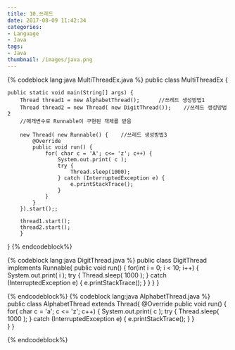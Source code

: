 ```yaml
---
title: 10.쓰레드
date: 2017-08-09 11:42:34
categories:
- Language
- Java
tags:
- Java
thumbnail: /images/java.png
---
```

{% codeblock lang:java MultiThreadEx.java %}
public class MultiThreadEx {

	public static void main(String[] args) {
		Thread thread1 = new AlphabetThread();		//쓰레드 생성방법1
		Thread thread2 = new Thread( new DigitThread());	//쓰레드 생성방법2
		//매개변수로 Runnable이 구현된 객체를 받음

		new Thread( new Runnable() {	//쓰레드 생성방법3
			@Override
			public void run() {
				for( char c = 'A'; c<= 'z'; c++) {
					System.out.print( c );
					try {
						Thread.sleep(1000);
					} catch (InterruptedException e) {
						e.printStackTrace();
					}
				}
			}			
		}).start();;

		thread1.start();
		thread2.start();
		}
}
{% endcodeblock%}

{% codeblock lang:java DigitThread.java %}
public class DigitThread implements Runnable{
	public void run() {
		for(int i = 0; i < 10; i++) {
			System.out.print( i );
			try {
				Thread.sleep( 1000 );
			} catch (InterruptedException e) {
				e.printStackTrace();
			}
		}
	}
}

{% endcodeblock%}
{% codeblock lang:java AlphabetThread.java %}
public class AlphabetThread extends Thread{
	@Override
	public void run() {
		for( char c = 'a'; c <= 'z'; c++) {
			System.out.print( c );
			try {
				Thread.sleep( 1000 );
			} catch (InterruptedException e) {
				e.printStackTrace();
			}
		}		
	}
}

{% endcodeblock%}
